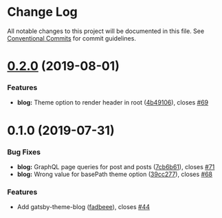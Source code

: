 # Change Log

All notable changes to this project will be documented in this file.
See [Conventional Commits](https://conventionalcommits.org) for commit guidelines.

# [0.2.0](https://github.com/undataforum/gatsby-themes/compare/@undataforum/gatsby-theme-blog@0.1.0...@undataforum/gatsby-theme-blog@0.2.0) (2019-08-01)

### Features

- **blog:** Theme option to render header in root ([4b49106](https://github.com/undataforum/gatsby-themes/commit/4b49106)), closes [#69](https://github.com/undataforum/gatsby-themes/issues/69)

# 0.1.0 (2019-07-31)

### Bug Fixes

- **blog:** GraphQL page queries for post and posts ([7cb6b61](https://github.com/undataforum/gatsby-themes/commit/7cb6b61)), closes [#71](https://github.com/undataforum/gatsby-themes/issues/71)
- **blog:** Wrong value for basePath theme option ([39cc277](https://github.com/undataforum/gatsby-themes/commit/39cc277)), closes [#68](https://github.com/undataforum/gatsby-themes/issues/68)

### Features

- Add gatsby-theme-blog ([fadbeee](https://github.com/undataforum/gatsby-themes/commit/fadbeee)), closes [#44](https://github.com/undataforum/gatsby-themes/issues/44)
